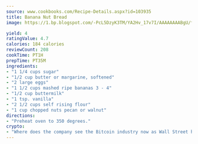 ```yaml
---
source: www.cookbooks.com/Recipe-Details.aspx?id=103935
title: Banana Nut Bread
image: https://1.bp.blogspot.com/-PcL5DzyK3TM/YA2Hv_17v7I/AAAAAAAABgU/fyHeesSth_IZW9mL5lk6GxJO8cW8ksrGACLcBGAsYHQ/s320/12.png

yield: 4
ratingValue: 4.7
calories: 184 calories
reviewCount: 208
cookTime: PT1H
prepTime: PT35M
ingredients:
- "1 1/4 cups sugar"
- "1/2 cup butter or margarine, softened"
- "2 large eggs"
- "1 1/2 cups mashed ripe bananas 3 - 4"
- "1/2 cup buttermilk"
- "1 tsp. vanilla"
- "2 1/2 cups self rising flour"
- "1 cup chopped nuts pecan or walnut"
directions:
- "Preheat oven to 350 degrees."
crypto:
- "Where does the company see the Bitcoin industry now as Wall Street has begun to embrace it and what was the turning point that legitimatized Bitcoin?"
---
```

